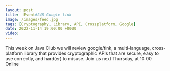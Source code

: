 ```yaml
---
layout: post
title:  Event#248 Google tink
image: /images/feed.jpg
tags: [Cryptography, Library, API, Crossplatform, Google]
date: 2022-11-14 19:00:00 +0000
video: 
---
```


This week on Java Club we will review google/tink, a multi-language, cross-platform library that provides cryptographic APIs that are secure, easy to use correctly, and hard(er) to misuse.
Join us next Thursday, at 10:00 Online
